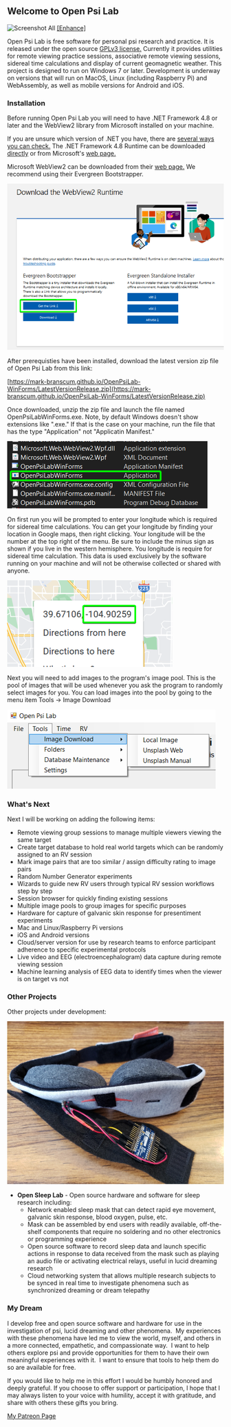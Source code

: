 ## Welcome to Open Psi Lab 


![Screenshot All](/Docs/ScreenshotAllLarge.png)
[[Enhance]](https://mark-branscum.github.io/OpenPsiLab-WinForms/Docs/ScreenshotAllLarge.png)

Open Psi Lab is free software for personal psi research and practice.  It is released under the open source [GPLv3 license.](https://www.gnu.org/licenses/gpl-3.0.en.html) Currently it provides utilities for remote viewing practice sessions, associative remote viewing sessions, sidereal time calculations and display of current geomagnetic weather.  This project is designed to run on Windows 7 or later.  Development is underway on versions that will run on MacOS, Linux (including Raspberry Pi) and WebAssembly, as well as mobile versions for Android and iOS.

### Installation

Before running Open Psi Lab you will need to have .NET Framework 4.8 or later and the WebView2 library from Microsoft installed on your machine.

If you are unsure which version of .NET you have, there are [several ways you can check.](https://www.windowscentral.com/how-quickly-check-net-framework-version-windows-10)  The .NET Framework 4.8 Runtime can be downloaded [directly](https://dotnet.microsoft.com/en-us/download/dotnet-framework/thank-you/net48-web-installer) or from Microsoft's [web page.](https://dotnet.microsoft.com/en-us/download/dotnet-framework/net48)

Microsoft WebView2 can be downloaded from their [web page.](https://developer.microsoft.com/en-us/microsoft-edge/webview2/)  We recommend using their Evergreen Bootstrapper.

![WebView2](/Docs/WebView2.png)

After prerequisties have been installed, download the latest version zip file of Open Psi Lab from this link:

[https://mark-branscum.github.io/OpenPsiLab-WinForms/LatestVersionRelease.zip](https://mark-branscum.github.io/OpenPsiLab-WinForms/LatestVersionRelease.zip) 

Once downloaded, unzip the zip file and launch the file named OpenPsiLabWinForms.exe.  Note, by default Windows doesn't show extensions like ".exe."  If that is the case on your machine, run the file that has the type "Application" not "Applicatin Manifest."

![File Extensions](/Docs/FileExtensions.png)

On first run you will be prompted to enter your longitude which is required for sidereal time calculations.  You can get your longitude by finding your location in Google maps, then right clicking.  Your longitude will be the number at the top right of the menu. Be sure to include the minus sign as shown if you live in the western hemisphere. You longitude is require for sidereal time calculation.  This data is used exclusively by the software running on your machine and will not be otherwise collected or shared with anyone.

![Longitude](/Docs/Longitude.png)

Next you will need to add images to the program's image pool.  This is the pool of images that will be used whenever you ask the program to randomly select images for you.  You can load images into the pool by going to the menu item Tools -> Image Download

![Load Images](/Docs/ImageDownload.png)

### What's Next

Next I will be working on adding the following items:
- Remote viewing group sessions to manage multiple viewers viewing the same target
- Create target database to hold real world targets which can be randomly assigned to an RV session 
- Mark image pairs that are too similar / assign difficulty rating to image pairs
- Random Number Generator experiments
- Wizards to guide new RV users through typical RV session workflows step by step
- Session browser for quickly finding existing sessions
- Multiple image pools to group images for specific purposes
- Hardware for capture of galvanic skin response for presentiment experiments
- Mac and Linux/Raspberry Pi versions
- iOS and Android versions
- Cloud/server version for use by research teams to enforce participant adherence to specific experimental protocols
- Live video and EEG (electroencephalogram) data capture during remote viewing session
- Machine learning analysis of EEG data to identify times when the viewer is on target vs not

### Other Projects

Other projects under development:

![Open Sleep Lab Mask](/Docs/OpenSleepLabMask.jpeg)

- **Open Sleep Lab** - Open source hardware and software for sleep research including:
  - Network enabled sleep mask that can detect rapid eye movement, galvanic skin response, blood oxygen, pulse, etc.
   - Mask can be assembled by end users with readily available, off-the-shelf components that require no soldering and no other electronics or programming experience
  - Open source software to record sleep data and launch specific actions in response to data received from the mask such as playing an audio file or activating electrical relays, useful in lucid dreaming research 
  - Cloud networking system that allows multiple research subjects to be synced in real time to investigate phenomena such as synchronized dreaming or dream telepathy

### My Dream

I develop free and open source software and hardware for use in the investigation of psi, lucid dreaming and other phenomena.  My experiences with these phenomena have led me to view the world, myself, and others in a more connected, empathetic, and compassionate way.  I want to help others explore psi and provide opportunities for them to have their own meaningful experiences with it.  I want to ensure that tools to help them do so are available for free. 

If you would like to help me in this effort I would be humbly honored and deeply grateful.  If you choose to offer support or participation, I hope that I may always listen to your voice with humility, accept it with gratitude, and share with others these gifts you bring.

[My Patreon Page](https://www.patreon.com/MarkBranscum)

